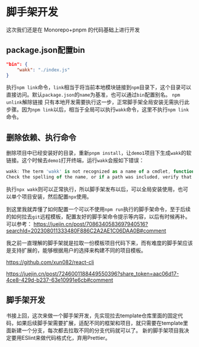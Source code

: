 # 脚手架开发
<script setup>
import { data } from '../../pinyin.data.ts'
const fileName = 'Monorepo学习'
const name = data.data[fileName] ? data.data[fileName] : fileName
</script>
这次我们还是在
<a :href="'./' + name">Monorepo+pnpm</a>
的代码基础上进行开发

## package.json配置bin
```json
"bin": {
    "wakk": "./index.js"
}
```
执行`npm link`命令，`link`相当于将当前本地模块链接到`npm`目录下，这个目录可以直接访问。默认`package.json`的`name`为基准，也可以通过`bin`配置别名。
`npm unlink`解除链接
只有本地开发需要执行这一步，正常脚手架全局安装无需执行此步骤。因为`npm link`以后，相当于全局可以执行`wakk`命令，这里不执行`npm link`命令。

## 删除依赖、执行命令
删除项目中已经安装好的目录，重新`pnpm install`，让`demo1`项目下生成`wakk`的软链接。这个时候去`demo1`打开终端，运行`wakk`会报如下错误：
```ts
wakk: The term 'wakk' is not recognized as a name of a cmdlet, function, script file, or executable program.
Check the spelling of the name, or if a path was included, verify that the path is correct and try again.
```
执行`npx wakk`则可以正常执行，所以脚手架发布以后，可以全局安装使用，也可以单个项目安装，然后配置`npx`使用。


到这里我就弄懂了如何配置一个可以不使用`npm run`执行的脚手架命令，至于后续的如何拉去`git`远程模板，配置友好的脚手架命令提示等内容，以后有时候再补。
可以参考：
https://juejin.cn/post/7086340583697940516?searchId=202308011333480F886C2A2AE1C06DAA0B#comment

我之前一直理解的脚手架就是拉取一份模板项目代码下来，而有难度的脚手架应该是支持扩展的，能够根据用户的选择来构建不同的项目模板。

https://github.com/xun082/react-cli

https://juejin.cn/post/7246001188449550396?share_token=aac06d17-4ce8-429d-b237-63e10991e6cb#comment


## 脚手架开发
书接上回，这次来做一个脚手架开发，先实现拉去template仓库里面的固定代码，如果后续脚手架需要扩展，适配不同的框架和项目，就只需要在template里面新建一个分支，每次都去拉取不同的分支代码就可以了。
新的脚手架项目我决定要用ESlint来做代码格式化，弃用Prettier。

